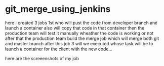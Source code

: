 # git_merge_using_jenkins
here i  created 3 jobs 
1st who will pust the code from developer branch and launch a container  also will copy that code in that container then the production team will test it manually  wheather the code is working or not after that the production team build the merge job  which will merge both git and master branch  after this job 3 will we executed whose task will be to launch a container for the client with the new code...

here are the screeenshots of my job
